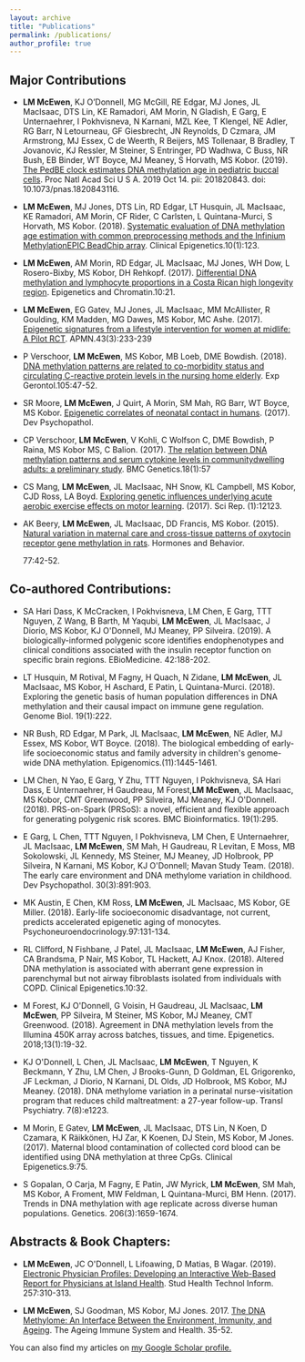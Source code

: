 ```yaml
---
layout: archive
title: "Publications"
permalink: /publications/
author_profile: true
---
```


## Major Contributions 

- **LM McEwen**, KJ O’Donnell, MG McGill, RE Edgar, MJ Jones, JL MacIsaac, DTS Lin, KE Ramadori, AM Morin, N Gladish, E Garg, E Unternaehrer, I Pokhvisneva, N Karnani, MZL Kee, T Klengel, NE Adler, RG Barr, N Letourneau, GF Giesbrecht, JN Reynolds, D Czmara, JM Armstrong, MJ Essex, C de Weerth, R Beijers, MS Tollenaar, B Bradley, T Jovanovic, KJ Ressler, M Steiner, S Entringer, PD Wadhwa, C Buss, NR Bush, EB Binder, WT Boyce, MJ Meaney, S Horvath, MS Kobor. (2019). [The PedBE clock estimates DNA methylation age in pediatric buccal cells](https://www.pnas.org/content/early/2019/10/09/1820843116). Proc Natl Acad Sci U S A. 2019 Oct 14. pii: 201820843. doi: 10.1073/pnas.1820843116. 
   
- **LM McEwen**, MJ Jones, DTS Lin, RD Edgar, LT Husquin, JL MacIsaac, KE Ramadori, AM Morin, CF Rider, C Carlsten, L Quintana-Murci, S Horvath, MS Kobor. (2018). [Systematic evaluation of DNA methylation age estimation with common preprocessing methods and the Infinium MethylationEPIC BeadChip array](https://clinicalepigeneticsjournal.biomedcentral.com/articles/10.1186/s13148-018-0556-2). Clinical Epigenetics.10(1):123.
   
- **LM McEwen**, AM Morin, RD Edgar, JL MacIsaac, MJ Jones, WH Dow, L Rosero-Bixby, MS Kobor, DH
Rehkopf. (2017). [Differential DNA methylation and lymphocyte proportions in a Costa Rican high
longevity region](https://epigeneticsandchromatin.biomedcentral.com/articles/10.1186/s13072-017-0128-2). Epigenetics and Chromatin.10:21.
   
- **LM McEwen**, EG Gatev, MJ Jones, JL MacIsaac, MM McAllister, R Goulding, KM Madden, MG Dawes, MS Kobor, MC Ashe. (2017). [Epigenetic signatures from a lifestyle intervention for women at midlife: A Pilot RCT](http://www.nrcresearchpress.com/doi/full/10.1139/apnm-2017-0436?url_ver=Z39.88-2003&rfr_id=ori:rid:crossref.org&rfr_dat=cr_pub%3dpubmed). APMN.43(3):233-239</li>
   
- P Verschoor, **LM McEwen**, MS Kobor, MB Loeb, DME Bowdish. (2018). [DNA methylation patterns are related to co-morbidity status and circulating C-reactive protein levels in the nursing home elderly](https://linkinghub.elsevier.com/retrieve/pii/S0531-5565(17)30513-2).
Exp Gerontol.105:47-52. 
  
- SR Moore, **LM McEwen**, J Quirt, A Morin, SM Mah, RG Barr, WT Boyce, MS Kobor. [Epigenetic correlates of neonatal contact in humans](https://www.cambridge.org/core/product/identifier/S0954579417001213/type/journal_article). (2017). Dev Psychopathol.

- CP Verschoor, **LM McEwen**, V Kohli, C Wolfson C, DME Bowdish, P Raina, MS Kobor MS, C Balion. (2017). [The relation between DNA methylation patterns and serum cytokine levels in communitydwelling adults: a preliminary study](https://bmcgenet.biomedcentral.com/articles/10.1186/s12863-017-0525-3). BMC Genetics.18(1):57

- CS Mang, **LM McEwen**, JL MacIsaac, NH Snow, KL Campbell, MS Kobor, CJD Ross, LA Boyd.
[Exploring genetic influences underlying acute aerobic exercise effects on motor learning](https://www.ncbi.nlm.nih.gov/pmc/articles/PMC5608967/). (2017). Sci
Rep. (1):12123.

- AK Beery, **LM McEwen**, JL MacIsaac, DD Francis, MS Kobor. (2015). [Natural variation in maternal
  care and cross-tissue patterns of oxytocin receptor gene methylation in rats](https://www.ncbi.nlm.nih.gov/pmc/articles/PMC4691570/). Hormones and Behavior.</li>
77:42-52.


## Co-authored Contributions:

- SA Hari Dass, K McCracken, I Pokhvisneva, LM Chen, E Garg, TTT Nguyen, Z Wang, B Barth, M Yaqubi, **LM McEwen**, JL MacIsaac, J Diorio, MS Kobor, KJ O'Donnell, MJ Meaney, PP Silveira. (2019). A biologically-informed polygenic score identifies endophenotypes and clinical conditions associated with the insulin receptor function on specific brain regions. EBioMedicine. 42:188-202.
  
- LT Husquin, M Rotival, M Fagny, H Quach, N Zidane, **LM McEwen**, JL MacIsaac, MS Kobor, H Aschard, E Patin, L Quintana-Murci. (2018). Exploring the genetic basis of human population differences in DNA methylation and their causal impact on immune gene regulation. Genome Biol. 19(1):222. 
     
- NR Bush, RD Edgar, M Park, JL MacIsaac, **LM McEwen**, NE Adler, MJ Essex, MS Kobor, WT Boyce. (2018). The biological embedding of early-life socioeconomic status and family adversity in children's genome-wide DNA methylation. Epigenomics.(11):1445-1461. 

- LM Chen, N Yao, E Garg, Y Zhu, TTT Nguyen, I Pokhvisneva, SA Hari Dass, E Unternaehrer, H Gaudreau, M Forest,**LM McEwen**, JL MacIsaac, MS Kobor, CMT Greenwood, PP Silveira, MJ Meaney, KJ O'Donnell. (2018). PRS-on-Spark (PRSoS): a novel, efficient and flexible approach for generating polygenic risk scores. BMC Bioinformatics. 19(1):295. 
  
- E Garg, L Chen, TTT Nguyen, I Pokhvisneva, LM Chen, E Unternaehrer, JL MacIsaac, **LM McEwen**, SM Mah, H Gaudreau, R Levitan, E Moss, MB Sokolowski, JL Kennedy, MS Steiner, MJ Meaney, JD Holbrook, PP Silveira, N Karnani, MS Kobor, KJ O'Donnell; Mavan Study Team. (2018). The early care environment and DNA methylome variation in childhood. Dev Psychopathol. 30(3):891:903. 
  
- MK Austin, E Chen, KM Ross, **LM McEwen**, JL Maclsaac, MS Kobor, GE Miller. (2018). Early-life socioeconomic disadvantage, not current, predicts accelerated epigenetic aging of monocytes. Psychoneuroendocrinology.97:131-134. 

- RL Clifford, N Fishbane, J Patel, JL MacIsaac, **LM McEwen**, AJ Fisher, CA Brandsma, P Nair, MS Kobor, TL Hackett, AJ Knox. (2018). Altered DNA methylation is associated with aberrant gene expression in parenchymal but not airway fibroblasts isolated from individuals with COPD. Clinical Epigenetics.10:32. 

- M Forest, KJ O'Donnell, G Voisin, H Gaudreau, JL MacIsaac, **LM McEwen**, PP Silveira, M Steiner, MS Kobor, MJ Meaney, CMT Greenwood. (2018). Agreement in DNA methylation levels from the Illumina 450K array across batches, tissues, and time. Epigenetics. 2018;13(1):19-32. 

- KJ O'Donnell, L Chen, JL MacIsaac, **LM McEwen**, T Nguyen, K Beckmann, Y Zhu, LM Chen, J Brooks-Gunn, D Goldman, EL Grigorenko, JF Leckman, J Diorio, N Karnani, DL Olds, JD Holbrook, MS Kobor, MJ Meaney. (2018). DNA methylome variation in a perinatal nurse-visitation program that reduces child maltreatment: a 27-year follow-up. Transl Psychiatry. 7(8):e1223. 
  
- M Morin, E Gatev, **LM McEwen**, JL MacIsaac, DTS Lin, N Koen, D Czamara, K Räikkönen, HJ Zar, K Koenen, DJ Stein, MS Kobor, M Jones. (2017). Maternal blood contamination of collected cord blood can be identified using DNA methylation at three CpGs. Clinical Epigenetics.9:75. 

- S Gopalan, O Carja, M Fagny, E Patin, JW Myrick, **LM McEwen**, SM Mah, MS Kobor, A Froment, MW Feldman, L Quintana-Murci, BM Henn. (2017). Trends in DNA methylation with age replicate across diverse human populations. Genetics. 206(3):1659-1674. 


## Abstracts & Book Chapters:

- **LM McEwen**, JC O'Donnell, L Lifoawing, D Matias, B Wagar. (2019). [Electronic Physician Profiles: Developing an Interactive Web-Based Report for Physicians at Island Health](https://www.ncbi.nlm.nih.gov/pubmed/30741215). Stud Health Technol Inform. 257:310-313.

- **LM McEwen**, SJ Goodman, MS Kobor, MJ Jones. 2017. [The DNA Methylome: An Interface Between the Environment, Immunity, and Ageing](https://link.springer.com/chapter/10.1007/978-3-319-43365-3_3). The Ageing Immune System and Health. 35-52.


You can also find my articles on <u><a href="https://scholar.google.ca/citations?user=nZTIGnoAAAAJ&hl=en">my Google Scholar profile</a>.</u>
